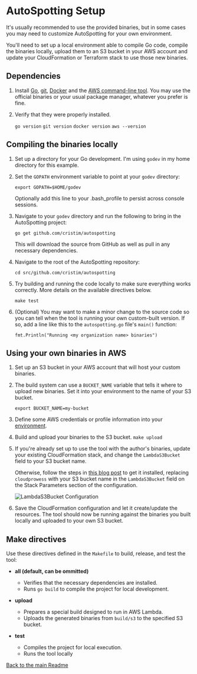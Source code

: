 # AutoSpotting Setup #

It's usually recommended to use the provided binaries, but in some cases you may
need to customize AutoSpotting for your own environment.

You'll need to set up a local environment able to compile Go code, compile the
binaries locally, upload them to an S3 bucket in your AWS account and update
your CloudFormation or Terraform stack to use those new binaries.

## Dependencies ##

1. Install [Go](https://golang.org/dl/), [git](https://git-scm.com/downloads),
   [Docker](https://www.docker.com/) and the [AWS command-line
   tool](https://aws.amazon.com/cli/). You may use the official binaries or your
   usual package manager, whatever you prefer is fine.

1. Verify that they were properly installed.

   `go version`
   `git version`
   `docker version`
   `aws --version`

## Compiling the binaries locally ##

1. Set up a directory for your Go development. I'm using `godev` in my home
   directory for this example.

1. Set the `GOPATH` environment variable to point at your `godev` directory:

   `export GOPATH=$HOME/godev`

   Optionally add this line to your .bash_profile to persist across console
   sessions.

1. Navigate to your `godev` directory and run the following to bring in the
   AutoSpotting project:

   `go get github.com/cristim/autospotting`

   This will download the source from GitHub as well as pull in any necessary
   dependencies.

1. Navigate to the root of the AutoSpotting repository:

   `cd src/github.com/cristim/autospotting`

1. Try building and running the code locally to make sure everything works
   correctly. More details on the available directives below.

   `make test`

1. (Optional) You may want to make a minor change to the source code so you can
   tell when the tool is running your own custom-built version. If so, add a
   line like this to the `autospotting.go` file's `main()` function:

   `fmt.Println("Running <my organization name> binaries")`

## Using your own binaries in AWS ##

1. Set up an S3 bucket in your AWS account that will host your custom binaries.

1. The build system can use a `BUCKET_NAME` variable that tells it where to
   upload new binaries. Set it into your environment to the name of your S3
   bucket.

   `export BUCKET_NAME=my-bucket`

1. Define some AWS credentials or profile information into your
   [environment](http://docs.aws.amazon.com/cli/latest/userguide/cli-chap-getting-started.html#cli-environment).

1. Build and upload your binaries to the S3 bucket.
   `make upload`

1. If you're already set up to use the tool with the author's binaries, update
   your existing CloudFormation stack, and change the `LambdaS3Bucket` field to
   your S3 bucket name.

   Otherwise, follow the steps in [this blog
   post](http://blog.cloudprowess.com/autoscaling/aws/ec2/spot/2016/04/26/automatic-replacement-of-autoscaling-nodes-with-equivalent-spot-instances-seeing-it-in-action.html)
   to get it installed, replacing `cloudprowess` with your S3 bucket name in the
   `LambdaS3Bucket` field on the Stack Parameters section of the configuration.

   ![LambdaS3Bucket
   Configuration](https://mcristi.files.wordpress.com/2016/04/installationcloudformation2.png)

1. Save the CloudFormation configuration and let it create/update the resources.
   The tool should now be running against the binaries you built locally and
   uploaded to your own S3 bucket.

## Make directives ##

Use these directives defined in the `Makefile` to build, release, and test the
tool:

* **all (default, can be ommitted)**
  * Verifies that the necessary dependencies are installed.
  * Runs `go build` to compile the project for local development.

* **upload**
  * Prepares a special build designed to run in AWS Lambda.
  * Uploads the generated binaries from `build/s3` to the specified S3 bucket.

* **test**
  * Compiles the project for local execution.
  * Runs the tool locally

[Back to the main Readme](./README.md)
